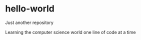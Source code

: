# hello-world
Just another repository

Learning the computer science world one line of code at a time
